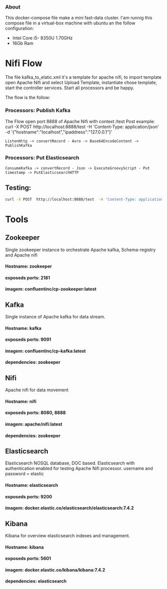 ### About

This docker-compose file make a mini fast-data cluster.
I'am runnig this compose file in a virtual-box machine with ubuntu an the follow configuration:
- Intel Core i5- 8350U 1.70GHz
- 16Gb Ram


# Nifi Flow

The file kafka_to_elatic.xml it's a template for apache nifi, to import template open Apache Nifi and select Upload Template, instantiate chose template, start the controller services.
Start all processors and be happy.

The flow is the follow:

                
### Processors: Publish Kafka
The Flow open port 8888 of Apache Nifi with context /test
Post example:
curl -X POST http://localhost:8888/test -H 'Content-Type: application/json' -d '{"hostname":"localhost","ipaddress":"127.0.0.1"}'

```flowchart
ListenHttp -> convertRecord - Avro -> Base64EncodeContent -> PublishKafka
```
### Processors: Put Elasticsearch
 ```flowchart
ConsumeKafka -> convertRecord - Json -> ExecuteGroovyScript - Put timestamp -> PutElasticsearchHTTP

```

## Testing:
```sh
curl -X POST  http://localhost:8888/test  -H 'Content-Type: application/json' -d '{"hostname":"teste", "ipaddress":""}' 
```



# Tools


## Zookeeper
Single zookeeper instance to orchestrate Apache kafka, Schema-registry and Apache nifi
#### Hostname: zookeeper
#### exposeds ports: 2181
#### imagem: confluentinc/cp-zookeeper:latest

## Kafka
Single instance of Apache kafka for data stream.
#### Hostname: kafka
#### exposeds ports: 9091
#### imagem: confluentinc/cp-kafka:latest
#### dependencies: zookeeper

## Nifi
Apache nifi for data movement
#### Hostname: nifi
#### exposeds ports: 8080, 8888
#### imagem: apache/nifi:latest
#### dependencies: zookeeper

## Elasticsearch
Elasticsearch NOSQL database, DOC based.
Elasticsearch with authentication enabled for testing Apache Nifi processor.
username and password = elastic

#### Hostname: elasticsearch
#### exposeds ports: 9200
#### imagem: docker.elastic.co/elasticsearch/elasticsearch:7.4.2

## Kibana
Kibana for overview elasticsearch indexes and management.
#### Hostname: kibana
#### exposeds ports: 5601
#### imagem: docker.elastic.co/kibana/kibana:7.4.2
#### dependencies: elasticsearch
